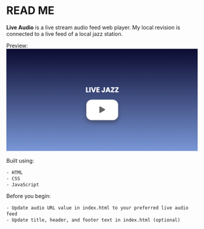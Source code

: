 # READ ME
**Live Audio** is a live stream audio feed web player. My local revision is connected to a live feed of a local jazz station.

Preview:
![](screenshot.png)

Built using:
```
- HTML
- CSS
- JavaScript
```

Before you begin:
```
- Update audio URL value in index.html to your preferred live audio feed
- Update title, header, and footer text in index.html (optional)
```
